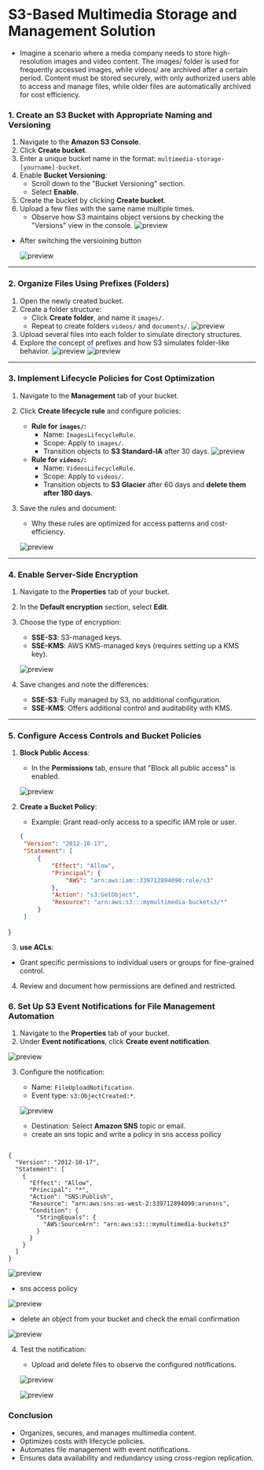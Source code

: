 
# S3-Based Multimedia Storage and Management Solution

* Imagine a scenario where a media company needs to store high-resolution images and video content. The images/ folder is used for frequently accessed images, while videos/ are archived after a certain period. Content must be stored securely, with only authorized users able to access and manage files, while older files are automatically archived for cost efficiency.

### 1. Create an S3 Bucket with Appropriate Naming and Versioning
1. Navigate to the **Amazon S3 Console**.
2. Click **Create bucket**.
3. Enter a unique bucket name in the format: `multimedia-storage-[yourname]-bucket`.
4. Enable **Bucket Versioning**:
   - Scroll down to the "Bucket Versioning" section.
   - Select **Enable**.
5. Create the bucket by clicking **Create bucket**.
6. Upload a few files with the same name multiple times.
   - Observe how S3 maintains object versions by checking the "Versions" view in the console.
 ![preview](images/1.png)

* After switching the versioining button

   ![preview](images/2.png)
---

### 2. Organize Files Using Prefixes (Folders)
1. Open the newly created bucket.
2. Create a folder structure:
   - Click **Create folder**, and name it `images/`.
   - Repeat to create folders `videos/` and `documents/`.
   ![preview](images/3.png)
3. Upload several files into each folder to simulate directory structures.
4. Explore the concept of prefixes and how S3 simulates folder-like behavior.
   ![preview](images/4.png)
   ![preview](images/5.png)

---

### 3. Implement Lifecycle Policies for Cost Optimization
1. Navigate to the **Management** tab of your bucket.
2. Click **Create lifecycle rule** and configure policies:
   - **Rule for `images/`:**
     - Name: `ImagesLifecycleRule`.
     - Scope: Apply to `images/`.
     - Transition objects to **S3 Standard-IA** after 30 days.
     ![preview](images/6.png)
   - **Rule for `videos/`:**
     - Name: `VideosLifecycleRule`.
     - Scope: Apply to `videos/`.
     - Transition objects to **S3 Glacier** after 60 days and **delete them after 180 days**.
3. Save the rules and document:
   - Why these rules are optimized for access patterns and cost-efficiency.

   ![preview](images/8.png)

---

### 4. Enable Server-Side Encryption
1. Navigate to the **Properties** tab of your bucket.
2. In the **Default encryption** section, select **Edit**.
3. Choose the type of encryption:
   - **SSE-S3**: S3-managed keys.
   - **SSE-KMS**: AWS KMS-managed keys (requires setting up a KMS key).

   ![preview](images/10.png)
4. Save changes and note the differences:
   - **SSE-S3**: Fully managed by S3, no additional configuration.
   - **SSE-KMS**: Offers additional control and auditability with KMS.

---

### 5. Configure Access Controls and Bucket Policies
1. **Block Public Access**:
   - In the **Permissions** tab, ensure that "Block all public access" is enabled.

   ![preview](images/12.png)
2. **Create a Bucket Policy**:
   - Example: Grant read-only access to a specific IAM role or user.

   ```json
   {
    "Version": "2012-10-17",
    "Statement": [
        {
            "Effect": "Allow",
            "Principal": {
                "AWS": "arn:aws:iam::339712894090:role/s3"
            },
            "Action": "s3:GetObject",
            "Resource": "arn:aws:s3:::mymultimedia-buckets3/*"
        }
    ]
}


3. **use ACLs**:
 - Grant specific permissions to individual users or groups for fine-grained control.

4. Review and document how permissions are defined and restricted.



### 6. Set Up S3 Event Notifications for File Management Automation
1. Navigate to the **Properties** tab of your bucket.
2. Under **Event notifications**, click **Create event notification**.

  ![preview](images/event.png)

3. Configure the notification:  
   - Name: `FileUploadNotification`.
   - Event type: `s3:ObjectCreated:*`.

   ![preview](images/delete.png)

   - Destination: Select **Amazon SNS** topic or email.
   - create an sns topic and write a policy in sns access poilicy
```

{
  "Version": "2012-10-17",
  "Statement": [
    {
      "Effect": "Allow",
      "Principal": "*",
      "Action": "SNS:Publish",
      "Resource": "arn:aws:sns:us-west-2:339712894090:arunsns",
      "Condition": {
        "StringEquals": {
          "AWS:SourceArn": "arn:aws:s3:::mymultimedia-buckets3"
        }
      }
    }
  ]
}
```

![preview](images/sns1.png)
- sns access policy

![preview](images/policy.png)
   
   - delete an object from your bucket and check the email confirmation

   ![preview](images/sns.png)

4. Test the notification:
   - Upload and delete files to observe the configured notifications.

   ![preview](images/14.png)

   ![preview](images/16.png)


### Conclusion
- Organizes, secures, and manages multimedia content.
- Optimizes costs with lifecycle policies.
- Automates file management with event notifications.
- Ensures data availability and redundancy using cross-region replication.